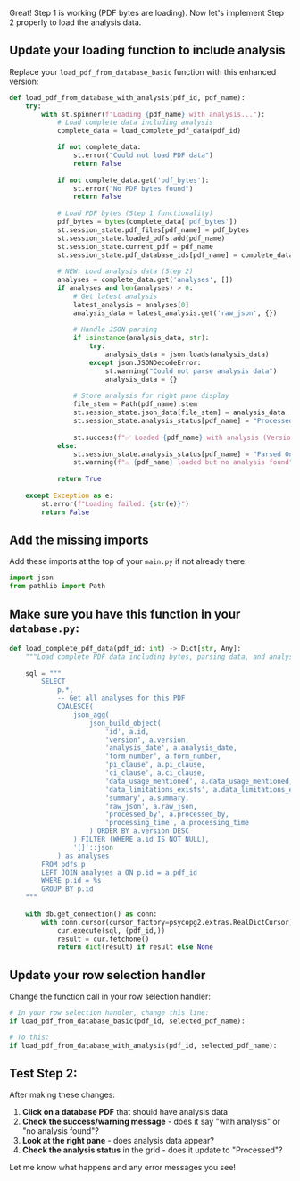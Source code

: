 Great! Step 1 is working (PDF bytes are loading). Now let's implement Step 2 properly to load the analysis data.

## Update your loading function to include analysis

Replace your `load_pdf_from_database_basic` function with this enhanced version:

```python
def load_pdf_from_database_with_analysis(pdf_id, pdf_name):
    try: 
        with st.spinner(f"Loading {pdf_name} with analysis..."):
            # Load complete data including analysis
            complete_data = load_complete_pdf_data(pdf_id)

            if not complete_data:
                st.error("Could not load PDF data")
                return False
                
            if not complete_data.get('pdf_bytes'):
                st.error("No PDF bytes found")
                return False
                
            # Load PDF bytes (Step 1 functionality)
            pdf_bytes = bytes(complete_data['pdf_bytes'])
            st.session_state.pdf_files[pdf_name] = pdf_bytes
            st.session_state.loaded_pdfs.add(pdf_name)
            st.session_state.current_pdf = pdf_name
            st.session_state.pdf_database_ids[pdf_name] = complete_data["id"]
            
            # NEW: Load analysis data (Step 2)
            analyses = complete_data.get('analyses', [])
            if analyses and len(analyses) > 0:
                # Get latest analysis
                latest_analysis = analyses[0]
                analysis_data = latest_analysis.get('raw_json', {})
                
                # Handle JSON parsing
                if isinstance(analysis_data, str):
                    try:
                        analysis_data = json.loads(analysis_data)
                    except json.JSONDecodeError:
                        st.warning("Could not parse analysis data")
                        analysis_data = {}
                
                # Store analysis for right pane display
                file_stem = Path(pdf_name).stem
                st.session_state.json_data[file_stem] = analysis_data
                st.session_state.analysis_status[pdf_name] = "Processed"
                
                st.success(f"✅ Loaded {pdf_name} with analysis (Version {latest_analysis.get('version', 1)})")
            else:
                st.session_state.analysis_status[pdf_name] = "Parsed Only"
                st.warning(f"⚠️ {pdf_name} loaded but no analysis found")
            
            return True
            
    except Exception as e:
        st.error(f"Loading failed: {str(e)}")
        return False
```

## Add the missing imports

Add these imports at the top of your `main.py` if not already there:

```python
import json
from pathlib import Path
```

## Make sure you have this function in your `database.py`:

```python
def load_complete_pdf_data(pdf_id: int) -> Dict[str, Any]:
    """Load complete PDF data including bytes, parsing data, and analyses"""
    
    sql = """
        SELECT 
            p.*,
            -- Get all analyses for this PDF
            COALESCE(
                json_agg(
                    json_build_object(
                        'id', a.id,
                        'version', a.version,
                        'analysis_date', a.analysis_date,
                        'form_number', a.form_number,
                        'pi_clause', a.pi_clause,
                        'ci_clause', a.ci_clause,
                        'data_usage_mentioned', a.data_usage_mentioned,
                        'data_limitations_exists', a.data_limitations_exists,
                        'summary', a.summary,
                        'raw_json', a.raw_json,
                        'processed_by', a.processed_by,
                        'processing_time', a.processing_time
                    ) ORDER BY a.version DESC
                ) FILTER (WHERE a.id IS NOT NULL),
                '[]'::json
            ) as analyses
        FROM pdfs p
        LEFT JOIN analyses a ON p.id = a.pdf_id
        WHERE p.id = %s
        GROUP BY p.id
    """
    
    with db.get_connection() as conn:
        with conn.cursor(cursor_factory=psycopg2.extras.RealDictCursor) as cur:
            cur.execute(sql, (pdf_id,))
            result = cur.fetchone()
            return dict(result) if result else None
```

## Update your row selection handler

Change the function call in your row selection handler:

```python
# In your row selection handler, change this line:
if load_pdf_from_database_basic(pdf_id, selected_pdf_name):

# To this:
if load_pdf_from_database_with_analysis(pdf_id, selected_pdf_name):
```

## Test Step 2:

After making these changes:

1. **Click on a database PDF** that should have analysis data
2. **Check the success/warning message** - does it say "with analysis" or "no analysis found"?
3. **Look at the right pane** - does analysis data appear?
4. **Check the analysis status** in the grid - does it update to "Processed"?

Let me know what happens and any error messages you see!
